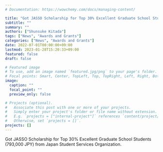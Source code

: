 ```yaml
---
# Documentation: https://wowchemy.com/docs/managing-content/

title: "Got JASSO Scholarship for Top 30% Excellent Graduate School Students"
subtitle: ""
summary: ""
authors: ["Shunsuke Kitada"]
tags: ["News", "Awards and Grants"]
categories: ["News", "Awards and Grants"]
date: 2022-07-01T00:00:00+09:00
lastmod: 2023-01-28T15:20:33+09:00
featured: false
draft: false

# Featured image
# To use, add an image named `featured.jpg/png` to your page's folder.
# Focal points: Smart, Center, TopLeft, Top, TopRight, Left, Right, BottomLeft, Bottom, BottomRight.
image:
  caption: ""
  focal_point: ""
  preview_only: false

# Projects (optional).
#   Associate this post with one or more of your projects.
#   Simply enter your project's folder or file name without extension.
#   E.g. `projects = ["internal-project"]` references `content/project/deep-learning/index.md`.
#   Otherwise, set `projects = []`.
projects: []
---
```


Got JASSO Scholarship for Top 30% Excellent Graduate School Students (793,000 JPY) from Japan Student Services Organization.
